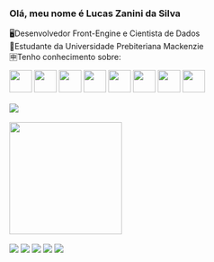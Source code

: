 ### Olá, meu nome é Lucas Zanini da Silva

🖥Desenvolvedor Front-Engine e Cientista de Dados<br>
📕Estudante da Universidade Prebiteriana Mackenzie<br>
🈸Tenho conhecimento sobre:<br>


<div>
  <span><img src="https://cdn.jsdelivr.net/gh/devicons/devicon/icons/python/python-original.svg" height="40px" widht="30px"/></span>
  <span><img src="https://cdn.jsdelivr.net/gh/devicons/devicon/icons/javascript/javascript-original.svg" height="40px" widht="30px"/></span>
  <span><img src="https://cdn.jsdelivr.net/gh/devicons/devicon/icons/css3/css3-original.svg" height="40px" widht="30px"/></span>
  <span><img src="https://cdn.jsdelivr.net/gh/devicons/devicon/icons/html5/html5-original.svg" height="40px" widht="30px"/></span>
  <span><img src="https://cdn.jsdelivr.net/gh/devicons/devicon/icons/bootstrap/bootstrap-original.svg" height="40px" widht="30px"/></span>
  <span><img src="https://cdn.jsdelivr.net/gh/devicons/devicon/icons/mysql/mysql-original-wordmark.svg" height="40px" widht="30px"/></span>
  <span><img src="https://cdn.jsdelivr.net/gh/devicons/devicon/icons/figma/figma-original.svg" height="40px" widht="30px"/></span>
  <span><img src="https://cdn.jsdelivr.net/gh/devicons/devicon/icons/c/c-original.svg" height="40px" widht="30px"/></span>
</div>
<br>


<div display="inline-block">
<a href="https://github.com/anuraghazra/convoychat"></a>
<img align="center" src="https://github-readme-stats.vercel.app/api?username=LucasZanini096&show_icons=true&theme=midnight-purple">
<br>
<br> 
<a href="https://github.com/anuraghazra/convoychat"></a>
  <img height=200 align="center" src="https://github-readme-stats.vercel.app/api/top-langs?username=LucasZanini096&layout=compact&langs_count=8&card_width=385px&theme=midnight-purple"/>
</div>

<br>
<div display="inline">
  <img src="https://img.shields.io/badge/Instagram-E4405F?style=for-the-badge&logo=instagram&logoColor=white"/>
  <img src="https://img.shields.io/badge/Discord-7289DA?style=for-the-badge&logo=discord&logoColor=white"/>
  <img src="https://img.shields.io/badge/LinkedIn-0077B5?style=for-the-badge&logo=linkedin&logoColor=white"/>
  <img src="https://img.shields.io/badge/PlayStation-003791?style=for-the-badge&logo=playstation&logoColor=white"/>
  <img src="https://img.shields.io/badge/Gmail-D14836?style=for-the-badge&logo=gmail&logoColor=white">
</div>

<!--
<ul>
  <li>Python</li>
  <li>JavaScript</li>
  <li>CSS3</li>
  <li>HTML5</li>
  <li>Boostrap</li>
  <li>Excel</li>
  <li>PowerBi</li>
  <li>SQL</li>
  <li>Figma</li>
</ul>
</div>
-->

